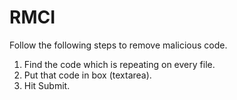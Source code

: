 # RMCI
Follow the following steps to remove malicious code.
1. Find the code which is repeating on every file.
2. Put that code in box (textarea).
3. Hit Submit.

